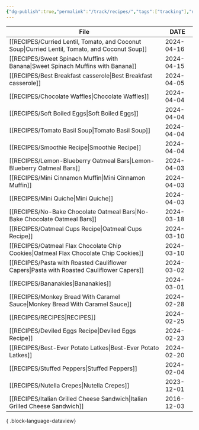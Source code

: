```yaml
---
{"dg-publish":true,"permalink":"/track/recipes/","tags":["tracking"],"noteIcon":"","created":"2024-02-25T15:55:00","updated":"2024-02-25 15:59"}
---
```



| File                                                                                              | DATE       |
| ------------------------------------------------------------------------------------------------- | ---------- |
| [[RECIPES/Curried Lentil, Tomato, and Coconut Soup\|Curried Lentil, Tomato, and Coconut Soup]] | 2024-04-16 |
| [[RECIPES/Sweet Spinach Muffins with Banana\|Sweet Spinach Muffins with Banana]]               | 2024-04-15 |
| [[RECIPES/Best Breakfast casserole\|Best Breakfast casserole]]                                 | 2024-04-05 |
| [[RECIPES/Chocolate Waffles\|Chocolate Waffles]]                                               | 2024-04-04 |
| [[RECIPES/Soft Boiled Eggs\|Soft Boiled Eggs]]                                                 | 2024-04-04 |
| [[RECIPES/Tomato Basil Soup\|Tomato Basil Soup]]                                               | 2024-04-04 |
| [[RECIPES/Smoothie Recipe\|Smoothie Recipe]]                                                   | 2024-04-04 |
| [[RECIPES/Lemon-Blueberry Oatmeal Bars\|Lemon-Blueberry Oatmeal Bars]]                         | 2024-04-03 |
| [[RECIPES/Mini Cinnamon Muffin\|Mini Cinnamon Muffin]]                                         | 2024-04-03 |
| [[RECIPES/Mini Quiche\|Mini Quiche]]                                                           | 2024-04-03 |
| [[RECIPES/No-Bake Chocolate Oatmeal Bars\|No-Bake Chocolate Oatmeal Bars]]                     | 2024-03-18 |
| [[RECIPES/Oatmeal Cups Recipe\|Oatmeal Cups Recipe]]                                           | 2024-03-10 |
| [[RECIPES/Oatmeal Flax Chocolate Chip Cookies\|Oatmeal Flax Chocolate Chip Cookies]]           | 2024-03-10 |
| [[RECIPES/Pasta with Roasted Cauliflower Capers\|Pasta with Roasted Cauliflower Capers]]       | 2024-03-02 |
| [[RECIPES/Bananakies\|Bananakies]]                                                             | 2024-03-01 |
| [[RECIPES/Monkey Bread With Caramel Sauce\|Monkey Bread With Caramel Sauce]]                   | 2024-02-28 |
| [[RECIPES/RECIPES\|RECIPES]]                                                                   | 2024-02-25 |
| [[RECIPES/Deviled Eggs Recipe\|Deviled Eggs Recipe]]                                           | 2024-02-23 |
| [[RECIPES/Best-Ever Potato Latkes\|Best-Ever Potato Latkes]]                                   | 2024-02-20 |
| [[RECIPES/Stuffed Peppers\|Stuffed Peppers]]                                                   | 2024-02-04 |
| [[RECIPES/Nutella Crepes\|Nutella Crepes]]                                                     | 2023-12-01 |
| [[RECIPES/Italian Grilled Cheese Sandwich\|Italian Grilled Cheese Sandwich]]                   | 2016-12-03 |

{ .block-language-dataview}


